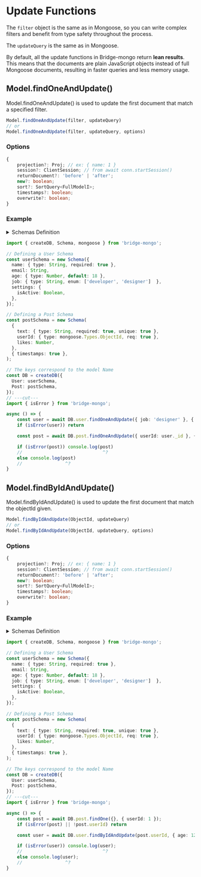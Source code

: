 # Update Functions

The `filter` object is the same as in Mongoose, so you can write complex filters and benefit from type safety throughout the process.

The `updateQuery` is the same as in Mongoose.

By default, all the update functions in Bridge-mongo return **lean results**. This means that the documents are plain JavaScript objects instead of full Mongoose documents, resulting in faster queries and less memory usage.


## Model.findOneAndUpdate()

Model.findOneAndUpdate() is used to update the first document that match a specified filter.

```ts
Model.findOneAndUpdate(filter, updateQuery)
// or
Model.findOneAndUpdate(filter, updateQuery, options)
```

### Options

```ts
{
    projection?: Proj; // ex: { name: 1 }
    session?: ClientSession; // from await conn.startSession()
    returnDocument?: 'before' | 'after';
    new?: boolean;
    sort?: SortQuery<FullModelI>;
    timestamps?: boolean;
    overwrite?: boolean;
}
``` 

### Example

<details>
  <summary>Schemas Definition</summary>

```ts
import { createDB, Schema, mongoose } from 'bridge-mongo';

// Defining a User Schema
const userSchema = new Schema({
  name: { type: String, required: true },
  email: String,
  age: { type: Number, default: 18 },
  job: { type: String, enum: ['developer', 'designer']  },
  settings: {
    isActive: Boolean,
  },
});

// Defining a Post Schema
const postSchema = new Schema(
  {
    text: { type: String, required: true, unique: true },
    userId: { type: mongoose.Types.ObjectId, req: true },
    likes: Number,
  },
  { timestamps: true },
);

// The keys correspond to the model Name
const DB = createDB({
  User: userSchema,
  Post: postSchema,
});
``` 

</details> 

```ts twoslash
import { createDB, Schema, mongoose } from 'bridge-mongo';

// Defining a User Schema
const userSchema = new Schema({
  name: { type: String, required: true },
  email: String,
  age: { type: Number, default: 18 },
  job: { type: String, enum: ['developer', 'designer']  },
  settings: {
    isActive: Boolean,
  },
});

// Defining a Post Schema
const postSchema = new Schema(
  {
    text: { type: String, required: true, unique: true },
    userId: { type: mongoose.Types.ObjectId, req: true },
    likes: Number,
  },
  { timestamps: true },
);

// The keys correspond to the model Name
const DB = createDB({
  User: userSchema,
  Post: postSchema,
});
// ---cut---
import { isError } from 'bridge-mongo';

async () => {
    const user = await DB.user.findOneAndUpdate({ job: 'designer' }, { age: 21 });
    if (isError(user)) return

    const post = await DB.post.findOneAndUpdate({ userId: user._id }, { likes: 12 }, { projection: { text: 1 } });

    if (isError(post)) console.log(post)
    //                              ^?
    else console.log(post)
    //                ^?
}
```

## Model.findByIdAndUpdate()

Model.findByIdAndUpdate() is used to update the first document that match the objectId given.

```ts
Model.findByIdAndUpdate(ObjectId, updateQuery)
// or
Model.findByIdAndUpdate(ObjectId, updateQuery, options)
```

### Options

```ts
{
    projection?: Proj; // ex: { name: 1 }
    session?: ClientSession; // from await conn.startSession()
    returnDocument?: 'before' | 'after';
    new?: boolean;
    sort?: SortQuery<FullModelI>;
    timestamps?: boolean;
    overwrite?: boolean;
}
``` 

### Example

<details>
  <summary>Schemas Definition</summary>

```ts
import { createDB, Schema, mongoose } from 'bridge-mongo';

// Defining a User Schema
const userSchema = new Schema({
  name: { type: String, required: true },
  email: String,
  age: { type: Number, default: 18 },
  job: { type: String, enum: ['developer', 'designer']  },
  settings: {
    isActive: Boolean,
  },
});

// Defining a Post Schema
const postSchema = new Schema(
  {
    text: { type: String, required: true, unique: true },
    userId: { type: mongoose.Types.ObjectId, req: true },
    likes: Number,
  },
  { timestamps: true },
);

// The keys correspond to the model Name
const DB = createDB({
  User: userSchema,
  Post: postSchema,
});
``` 

</details> 

```ts twoslash
import { createDB, Schema, mongoose } from 'bridge-mongo';

// Defining a User Schema
const userSchema = new Schema({
  name: { type: String, required: true },
  email: String,
  age: { type: Number, default: 18 },
  job: { type: String, enum: ['developer', 'designer']  },
  settings: {
    isActive: Boolean,
  },
});

// Defining a Post Schema
const postSchema = new Schema(
  {
    text: { type: String, required: true, unique: true },
    userId: { type: mongoose.Types.ObjectId, req: true },
    likes: Number,
  },
  { timestamps: true },
);

// The keys correspond to the model Name
const DB = createDB({
  User: userSchema,
  Post: postSchema,
});
// ---cut---
import { isError } from 'bridge-mongo';

async () => {
    const post = await DB.post.findOne({}, { userId: 1 });
    if (isError(post) || !post.userId) return

    const user = await DB.user.findByIdAndUpdate(post.userId, { age: 12 }, { projection: { age: 1 } });

    if (isError(user)) console.log(user);
    //                              ^?
    else console.log(user);
    //                ^?
}
```



